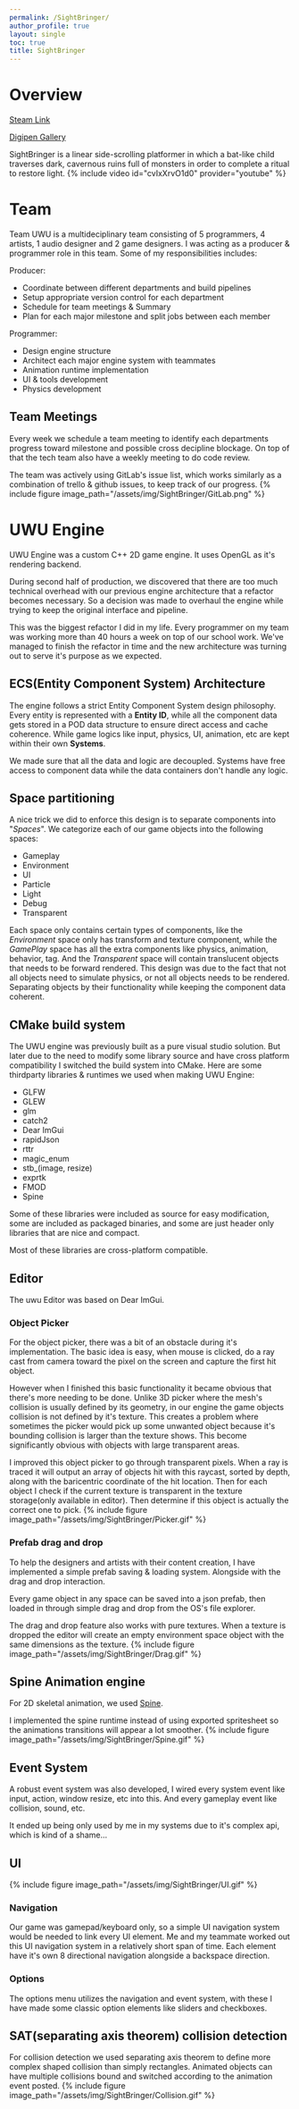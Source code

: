 ```yaml
---
permalink: /SightBringer/
author_profile: true
layout: single
toc: true
title: SightBringer
---
```


# Overview
<!--High concept and links-->
[Steam Link](https://store.steampowered.com/app/1400110/Sightbringer/)  

[Digipen Gallery](https://games.digipen.edu/games/sightbringer)  

SightBringer is a linear side-scrolling platformer in which a bat-like child traverses dark, cavernous ruins full of monsters in order to complete a ritual to restore light.
{% include video id="cvIxXrvO1d0" provider="youtube" %}

# Team
Team UWU is a multideciplinary team consisting of 5 programmers, 4 artists, 1 audio designer and 2 game designers. I was acting as a producer & programmer role in this team. Some of my responsibilities includes:  

Producer: 
- Coordinate between different departments and build pipelines
- Setup appropriate version control for each department
- Schedule for team meetings & Summary
- Plan for each major milestone and split jobs between each member
 
Programmer:  
- Design engine structure
- Architect each major engine system with teammates
- Animation runtime implementation
- UI & tools development
- Physics development

## Team Meetings
Every week we schedule a team meeting to identify each departments progress toward milestone and possible cross decipline blockage. On top of that the tech team also have a weekly meeting to do code review.   

The team was actively using GitLab's issue list, which works similarly as a combination of trello & github issues, to keep track of our progress.
{% include figure image_path="/assets/img/SightBringer/GitLab.png" %}

# UWU Engine
UWU Engine was a custom C++ 2D game engine. It uses OpenGL as it's rendering backend.

During second half of production, we discovered that there are too much technical overhead with our previous engine architecture that a refactor becomes necessary. So a decision was made to overhaul the engine while trying to keep the original interface and pipeline.

This was the biggest refactor I did in my life. Every programmer on my team was working more than 40 hours a week on top of our school work. We've managed to finish the refactor in time and the new architecture was turning out to serve it's purpose as we expected.

## ECS(Entity Component System) Architecture
The engine follows a strict Entity Component System design philosophy. Every entity is represented with a **Entity ID**, while all the component data gets stored in a POD data structure to ensure direct access and cache coherence. While game logics like input, physics, UI, animation, etc are kept within their own **Systems**.

We made sure that all the data and logic are decoupled. Systems have free access to component data while the data containers don't handle any logic.
<!--Insert Image here-->

## Space partitioning
A nice trick we did to enforce this design is to separate components into "*Spaces*". We categorize each of our game objects into the following spaces:
- Gameplay
- Environment
- UI
- Particle
- Light
- Debug
- Transparent

Each space only contains certain types of components, like the *Environment* space only has transform and texture component, while the *GamePlay* space has all the extra components like physics, animation, behavior, tag. And the *Transparent* space will contain translucent objects that needs to be forward rendered. This design was due to the fact that not all objects need to simulate physics, or not all objects needs to be rendered. Separating objects by their functionality while keeping the component data coherent.

## CMake build system
The UWU engine was previously built as a pure visual studio solution. But later due to the need to modify some library source and have cross platform compatibility I switched the build system into CMake. Here are some thirdparty libraries & runtimes we used when making UWU Engine:
- GLFW
- GLEW
- glm
- catch2
- Dear ImGui
- rapidJson
- rttr
- magic_enum
- stb_(image, resize)
- exprtk
- FMOD
- Spine  

Some of these libraries were included as source for easy modification, some are included as packaged binaries, and some are just header only libraries that are nice and compact.

Most of these libraries are cross-platform compatible.

## Editor
The uwu Editor was based on Dear ImGui.

### Object Picker
For the object picker, there was a bit of an obstacle during it's implementation. The basic idea is easy, when mouse is clicked, do a ray cast from camera toward the pixel on the screen and capture the first hit object. 

However when I finished this basic functionality it became obvious that there's more needing to be done. Unlike 3D picker where the mesh's collision is usually defined by its geometry, in our engine the game objects collision is not defined by it's texture. This creates a problem where sometimes the picker would pick up some unwanted object because it's bounding collision is larger than the texture shows. This become significantly obvious with objects with large transparent areas.

I improved this object picker to go through transparent pixels. When a ray is traced it will output an array of objects hit with this raycast, sorted by depth, along with the baricentric coordinate of the hit location. Then for each object I check if the current texture is transparent in the texture storage(only available in editor). Then determine if this object is actually the correct one to pick.
{% include figure image_path="/assets/img/SightBringer/Picker.gif" %}

### Prefab drag and drop
To help the designers and artists with their content creation, I have implemented a simple prefab saving & loading system. Alongside with the drag and drop interaction.

Every game object in any space can be saved into a json prefab, then loaded in through simple drag and drop from the OS's file explorer. 

The drag and drop feature also works with pure textures. When a texture is dropped the editor will create an empty environment space object with the same dimensions as the texture.
{% include figure image_path="/assets/img/SightBringer/Drag.gif" %}

## Spine Animation engine
For 2D skeletal animation, we used [Spine](http://esotericsoftware.com/).  

I implemented the spine runtime instead of using exported spritesheet so the animations transitions will appear a lot smoother.
{% include figure image_path="/assets/img/SightBringer/Spine.gif" %}

## Event System
A robust event system was also developed, I wired every system event like input, action, window resize, etc into this. And every gameplay event like collision, sound, etc.
  
It ended up being only used by me in my systems due to it's complex api, which is kind of a shame...

## UI
{% include figure image_path="/assets/img/SightBringer/UI.gif" %}

### Navigation
Our game was gamepad/keyboard only, so a simple UI navigation system would be needed to link every UI element. Me and my teammate worked out this UI navigation system in a relatively short span of time. Each element have it's own 8 directional navigation alongside a backspace direction.

### Options
The options menu utilizes the navigation and event system, with these I have made some classic option elements like sliders and checkboxes.

## SAT(separating axis theorem) collision detection
For collision detection we used separating axis theorem to define more complex shaped collision than simply rectangles. Animated objects can have multiple collisions bound and switched according to the animation event posted.
{% include figure image_path="/assets/img/SightBringer/Collision.gif" %}

